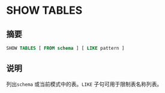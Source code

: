 
# SHOW TABLES

## 摘要

``` sql
SHOW TABLES [ FROM schema ] [ LIKE pattern ]
```

## 说明

列出`schema` 或当前模式中的表。`LIKE` 子句可用于限制表名称列表。